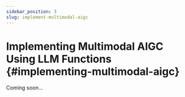 ```yaml
---
sidebar_position: 3
slug: implement-multimodal-aigc
---
```


# Implementing Multimodal AIGC Using LLM Functions {#implementing-multimodal-aigc}

Coming soon...
